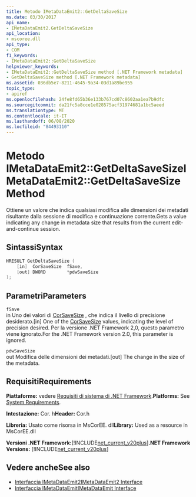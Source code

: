 ```yaml
---
title: Metodo IMetaDataEmit2::GetDeltaSaveSize
ms.date: 03/30/2017
api_name:
- IMetaDataEmit2.GetDeltaSaveSize
api_location:
- mscoree.dll
api_type:
- COM
f1_keywords:
- IMetaDataEmit2::GetDeltaSaveSize
helpviewer_keywords:
- IMetaDataEmit2::GetDeltaSaveSize method [.NET Framework metadata]
- GetDeltaSaveSize method [.NET Framework metadata]
ms.assetid: 036db5e7-8211-4645-9a34-03d1a89be955
topic_type:
- apiref
ms.openlocfilehash: 24fe8fd65b36e133b767cd07c8602aa1ea7b9dfc
ms.sourcegitcommit: da21fc5a8cce1e028575acf31974681a1bc5aeed
ms.translationtype: MT
ms.contentlocale: it-IT
ms.lasthandoff: 06/08/2020
ms.locfileid: "84493110"
---
```

# <a name="imetadataemit2getdeltasavesize-method"></a><span data-ttu-id="eb0bc-102">Metodo IMetaDataEmit2::GetDeltaSaveSize</span><span class="sxs-lookup"><span data-stu-id="eb0bc-102">IMetaDataEmit2::GetDeltaSaveSize Method</span></span>
<span data-ttu-id="eb0bc-103">Ottiene un valore che indica qualsiasi modifica alle dimensioni dei metadati risultante dalla sessione di modifica e continuazione corrente.</span><span class="sxs-lookup"><span data-stu-id="eb0bc-103">Gets a value indicating any change in metadata size that results from the current edit-and-continue session.</span></span>  
  
## <a name="syntax"></a><span data-ttu-id="eb0bc-104">Sintassi</span><span class="sxs-lookup"><span data-stu-id="eb0bc-104">Syntax</span></span>  
  
```cpp  
HRESULT GetDeltaSaveSize (  
    [in]  CorSaveSize  fSave,  
    [out] DWORD        *pdwSaveSize  
);  
```  
  
## <a name="parameters"></a><span data-ttu-id="eb0bc-105">Parametri</span><span class="sxs-lookup"><span data-stu-id="eb0bc-105">Parameters</span></span>  
 `fSave`  
 <span data-ttu-id="eb0bc-106">in Uno dei valori di [CorSaveSize](corsavesize-enumeration.md) , che indica il livello di precisione desiderato.</span><span class="sxs-lookup"><span data-stu-id="eb0bc-106">[in] One of the [CorSaveSize](corsavesize-enumeration.md) values, indicating the level of precision desired.</span></span> <span data-ttu-id="eb0bc-107">Per la versione .NET Framework 2,0, questo parametro viene ignorato.</span><span class="sxs-lookup"><span data-stu-id="eb0bc-107">For the .NET Framework version 2.0, this parameter is ignored.</span></span>  
  
 `pdwSaveSize`  
 <span data-ttu-id="eb0bc-108">out Modifica delle dimensioni dei metadati.</span><span class="sxs-lookup"><span data-stu-id="eb0bc-108">[out] The change in the size of the metadata.</span></span>  
  
## <a name="requirements"></a><span data-ttu-id="eb0bc-109">Requisiti</span><span class="sxs-lookup"><span data-stu-id="eb0bc-109">Requirements</span></span>  
 <span data-ttu-id="eb0bc-110">**Piattaforme:** vedere [Requisiti di sistema di .NET Framework](../../get-started/system-requirements.md).</span><span class="sxs-lookup"><span data-stu-id="eb0bc-110">**Platforms:** See [System Requirements](../../get-started/system-requirements.md).</span></span>  
  
 <span data-ttu-id="eb0bc-111">**Intestazione:** Cor. h</span><span class="sxs-lookup"><span data-stu-id="eb0bc-111">**Header:** Cor.h</span></span>  
  
 <span data-ttu-id="eb0bc-112">**Libreria:** Usato come risorsa in MsCorEE. dll</span><span class="sxs-lookup"><span data-stu-id="eb0bc-112">**Library:** Used as a resource in MsCorEE.dll</span></span>  
  
 <span data-ttu-id="eb0bc-113">**Versioni .NET Framework:**[!INCLUDE[net_current_v20plus](../../../../includes/net-current-v20plus-md.md)]</span><span class="sxs-lookup"><span data-stu-id="eb0bc-113">**.NET Framework Versions:** [!INCLUDE[net_current_v20plus](../../../../includes/net-current-v20plus-md.md)]</span></span>  
  
## <a name="see-also"></a><span data-ttu-id="eb0bc-114">Vedere anche</span><span class="sxs-lookup"><span data-stu-id="eb0bc-114">See also</span></span>

- [<span data-ttu-id="eb0bc-115">Interfaccia IMetaDataEmit2</span><span class="sxs-lookup"><span data-stu-id="eb0bc-115">IMetaDataEmit2 Interface</span></span>](imetadataemit2-interface.md)
- [<span data-ttu-id="eb0bc-116">Interfaccia IMetaDataEmit</span><span class="sxs-lookup"><span data-stu-id="eb0bc-116">IMetaDataEmit Interface</span></span>](imetadataemit-interface.md)
